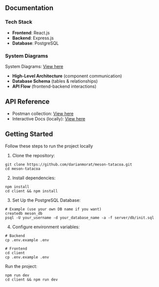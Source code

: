 ## Documentation

### Tech Stack

- **Frontend**: React.js
- **Backend**: Express.js
- **Database**: PostgreSQL

### System Diagrams

System Diagrams: [View here](/docs/Diagrams/)

- **High-Level Architecture** (component communication)
- **Database Schema** (tables & relationships)
- **API Flow** (frontend-backend interactions)

## API Reference

- Postman collection: [View here](https://)
- Interactive Docs (locally): [View here](https://) <!-- Swagger UI (use this later) -->

## Getting Started

Follow these steps to run the project locally

1. Clone the repository:

```shell
git clone https://github.com/darianmorat/meson-tatacoa.git
cd meson-tatacoa
```

2. Install dependencies:

```shell
npm install
cd client && npm install
```

3. Set Up the PostgreSQL Database:

```shell
# Example (use your own DB name if you want)
createdb meson_db
psql -U your_username -d your_database_name -a -f server/db/init.sql
```

4. Configure environment variables:

```shell
# Backend
cp .env.example .env

# Frontend
cd client
cp .env.example .env
```

Run the project:

```
npm run dev
cd client && npm run dev
```
